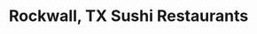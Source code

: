 ---
layout: city
title: Rockwall, TX Sushi Restaurants
permalink: /texas/rockwall/
stateAbbr: TX
stateName: Texas
cityName: Rockwall
---